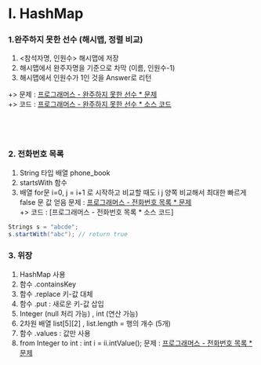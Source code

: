 # I. HashMap

### 1.완주하지 못한 선수 (해시맵, 정렬 비교) 
1) <참석자명, 인원수> 해시맵에 저장
2) 해시맵에서 완주자명을 기준으로 차막 (이름, 인원수-1)
3) 해시맵에서 인원수가 1인 것을 Answer로 리턴

+> 문제 : [프로그래머스 - 완주하지 못한 선수 * 문제 ](https://programmers.co.kr/learn/courses/30/lessons/42576)
<br> +> 코드 : [프로그래머스 - 완주하지 못한 선수 * 소스 코드](https://github.com/yjo5252/practice-java/blob/master/programmers/Hash_runner.java)
```java





```
### 2. 전화번호 목록 
1) String 타입 배열 phone_book
2) startsWith 함수 
3) 배열 for문 i=0, j = i+1 로 시작하고 비교할 때도 i j 양쪽 비교해서 최대한 빠르게 false 문 값 얻음
문제 : [프로그래머스 - 전화번호 목록 * 문제 ](https://programmers.co.kr/learn/courses/30/lessons/42577)
<br> +> 코드 : [프로그래머스 - 전화번호 목록 * 소스 코드]
```java
Strings s = "abcde";
s.startWith("abc"); // return true
```

### 3. 위장 
1) HashMap 사용 
2) 함수 .containsKey 
3) 함수 .replace 키-값 대체
4) 함수 .put : 새로운 키-값 삽입
5) Integer (null 처리 가능) , int (연산 가능)
6) 2차원 배열 list[5][2] , list.length = 행의 개수 (5개)
7) 함수 .values : 값만 사용 
8) from Integer to int : int i = ii.intValue();
문제 : [프로그래머스 - 전화번호 목록 * 문제 ](https://programmers.co.kr/learn/courses/30/lessons/42578)
```java


```



